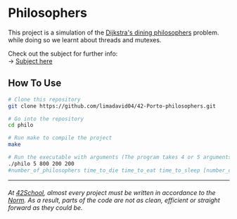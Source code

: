 # Philosophers

This project is a simulation of the [Dijkstra's dining philosophers](https://en.wikipedia.org/wiki/Dining_philosophers_problem) problem. \
while doing so we learnt about threads and mutexes.

Check out the subject for further info:\
-> [Subject here](https://github.com/limadavid04/42-Porto-philosophers/blob/main/en.subject.pdf)

## How To Use

```bash
# Clone this repository
git clone https://github.com/limadavid04/42-Porto-philosophers.git
```
```bash
# Go into the repository
cd philo
```
 ```bash
# Run make to compile the project
make
```
```bash
# Run the executable with arguments (The program takes 4 or 5 arguments):
./philo 5 800 200 200
#number_of_philosophers time_to_die time_to_eat time_to_sleep [number_of_times_each_philosopher_must_eat]
```
---
######  At [42School](https://en.wikipedia.org/wiki/42_(school)), almost every project must be written in accordance to the [Norm](https://github.com/42School/norminette). As a result, parts of the code are not as clean, efficient or straight forward as they could be.

